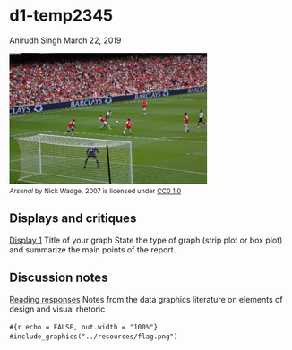 d1-temp2345
================
Anirudh Singh
March 22, 2019

<img src="../resources/arsenal.jpg" width="70%" /> <small> <br> <i>Arsenal</i> by Nick Wadge, 2007 is licensed under <a href="https://creativecommons.org/licenses/by-nc/2.0/">CC0 1.0</a> <br> </small>

Displays and critiques
----------------------

[Display 1](reports/d1-temp.md) Title of your graph
State the type of graph (strip plot or box plot) and summarize the main points of the report.

Discussion notes
----------------

[Reading responses](reports/reading-responses.md) Notes from the data graphics literature on elements of design and visual rhetoric

`#{r echo = FALSE, out.width = "100%"}    #include_graphics("../resources/flag.png")`
